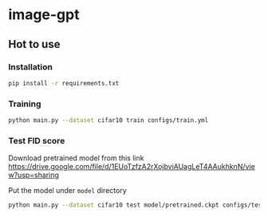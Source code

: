 # image-gpt

## Hot to use

### Installation

```bash
pip install -r requirements.txt
```

### Training

```bash
python main.py --dataset cifar10 train configs/train.yml
```

### Test FID score

Download pretrained model from this link
https://drive.google.com/file/d/1EUoTzfzA2rXojbviAUagLeT4AAukhknN/view?usp=sharing

Put the model under `model` directory

```bash
python main.py --dataset cifar10 test model/pretrained.ckpt configs/test.yml
```
